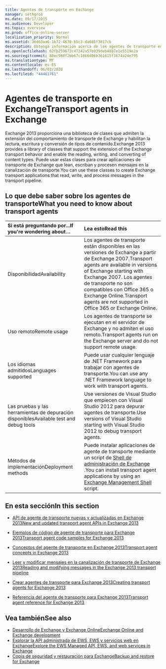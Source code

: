```yaml
---
title: Agentes de transporte en Exchange
manager: sethgros
ms.date: 09/17/2015
ms.audience: Developer
ms.topic: overview
ms.prod: office-online-server
localization_priority: Normal
ms.assetid: 36d63aa6-1b72-4670-b5c3-da685f3017cb
description: Obtenga información acerca de los agentes de transporte en Exchange 2013.
ms.openlocfilehash: 62fb259672c47242a57b939deb4887e1e5519e2a
ms.sourcegitcommit: 88ec988f2bb67c1866d06b361615f3674a24e795
ms.translationtype: MT
ms.contentlocale: es-ES
ms.lasthandoff: 06/03/2020
ms.locfileid: "44461761"
---
```

# <a name="transport-agents-in-exchange"></a><span data-ttu-id="5ad93-103">Agentes de transporte en Exchange</span><span class="sxs-lookup"><span data-stu-id="5ad93-103">Transport agents in Exchange</span></span>
  
<span data-ttu-id="5ad93-104">Exchange 2013 proporciona una biblioteca de clases que admiten la extensión del comportamiento de transporte de Exchange y habilitan la lectura, escritura y conversión de tipos de contenido.</span><span class="sxs-lookup"><span data-stu-id="5ad93-104">Exchange 2013 provides a library of classes that support the extension of the Exchange transport behavior and enable the reading, writing, and converting of content types.</span></span> <span data-ttu-id="5ad93-105">Puede usar estas clases para crear aplicaciones de transporte de Exchange que lean, escriban y procesen mensajes en la canalización de transporte.</span><span class="sxs-lookup"><span data-stu-id="5ad93-105">You can use these classes to create Exchange transport applications that read, write, and process messages in the transport pipeline.</span></span>
  
## <a name="what-you-need-to-know-about-transport-agents"></a><span data-ttu-id="5ad93-106">Lo que debe saber sobre los agentes de transporte</span><span class="sxs-lookup"><span data-stu-id="5ad93-106">What you need to know about transport agents</span></span>

|<span data-ttu-id="5ad93-107">Si está preguntando por...</span><span class="sxs-lookup"><span data-stu-id="5ad93-107">If you're wondering about…</span></span>|<span data-ttu-id="5ad93-108">Lea esto</span><span class="sxs-lookup"><span data-stu-id="5ad93-108">Read this</span></span>|
|:-----|:-----|
|<span data-ttu-id="5ad93-109">Disponibilidad</span><span class="sxs-lookup"><span data-stu-id="5ad93-109">Availability</span></span>  <br/> |<span data-ttu-id="5ad93-110">Los agentes de transporte están disponibles en las versiones de Exchange a partir de Exchange 2007.</span><span class="sxs-lookup"><span data-stu-id="5ad93-110">Transport agents are available in versions of Exchange starting with Exchange 2007.</span></span> <span data-ttu-id="5ad93-111">Los agentes de transporte no son compatibles con Office 365 o Exchange Online.</span><span class="sxs-lookup"><span data-stu-id="5ad93-111">Transport agents are not supported in Office 365 or Exchange Online.</span></span>  <br/> |
|<span data-ttu-id="5ad93-112">Uso remoto</span><span class="sxs-lookup"><span data-stu-id="5ad93-112">Remote usage</span></span>  <br/> |<span data-ttu-id="5ad93-113">Los agentes de transporte se ejecutan en el servidor de Exchange y no admiten el uso remoto.</span><span class="sxs-lookup"><span data-stu-id="5ad93-113">Transport agents run on the Exchange server and do not support remote usage.</span></span>  <br/> |
|<span data-ttu-id="5ad93-114">Los idiomas admitidos</span><span class="sxs-lookup"><span data-stu-id="5ad93-114">Languages supported</span></span>  <br/> |<span data-ttu-id="5ad93-115">Puede usar cualquier lenguaje de .NET Framework para trabajar con agentes de transporte.</span><span class="sxs-lookup"><span data-stu-id="5ad93-115">You can use any .NET Framework language to work with transport agents.</span></span>  <br/> |
|<span data-ttu-id="5ad93-116">Las pruebas y las herramientas de depuración disponibles</span><span class="sxs-lookup"><span data-stu-id="5ad93-116">Available test and debug tools</span></span>  <br/> |<span data-ttu-id="5ad93-117">Use versiones de Visual Studio que empiecen con Visual Studio 2012 para depurar agentes de transporte.</span><span class="sxs-lookup"><span data-stu-id="5ad93-117">Use versions of Visual Studio starting with Visual Studio 2012 to debug transport agents.</span></span>  <br/> |
|<span data-ttu-id="5ad93-118">Métodos de implementación</span><span class="sxs-lookup"><span data-stu-id="5ad93-118">Deployment methods</span></span>  <br/> |<span data-ttu-id="5ad93-119">Puede instalar aplicaciones de agente de transporte mediante un script de [Shell de administración de Exchange](../management/exchange-management-shell.md) .</span><span class="sxs-lookup"><span data-stu-id="5ad93-119">You can install transport agent applications by using an [Exchange Management Shell](../management/exchange-management-shell.md) script.</span></span>  <br/> |
   
## <a name="in-this-section"></a><span data-ttu-id="5ad93-120">En esta sección</span><span class="sxs-lookup"><span data-stu-id="5ad93-120">In this section</span></span>

- [<span data-ttu-id="5ad93-121">API de agente de transporte nuevas y actualizadas en Exchange 2013</span><span class="sxs-lookup"><span data-stu-id="5ad93-121">New and updated transport agent APIs in Exchange 2013</span></span>](new-and-updated-transport-agent-apis-in-exchange-2013.md)
    
- [<span data-ttu-id="5ad93-122">Ejemplos de código de agente de transporte para Exchange 2013</span><span class="sxs-lookup"><span data-stu-id="5ad93-122">Transport agent code samples for Exchange 2013</span></span>](transport-agent-code-samples-for-exchange-2013.md)
    
- [<span data-ttu-id="5ad93-123">Conceptos del agente de transporte en Exchange 2013</span><span class="sxs-lookup"><span data-stu-id="5ad93-123">Transport agent concepts in Exchange 2013</span></span>](transport-agent-concepts-in-exchange-2013.md)
    
- [<span data-ttu-id="5ad93-124">Leer y modificar mensajes en la canalización de transporte de Exchange 2013</span><span class="sxs-lookup"><span data-stu-id="5ad93-124">Reading and modifying messages in the Exchange 2013 transport pipeline</span></span>](reading-and-modifying-messages-in-the-exchange-2013-transport-pipeline.md)
    
- [<span data-ttu-id="5ad93-125">Crear agentes de transporte para Exchange 2013</span><span class="sxs-lookup"><span data-stu-id="5ad93-125">Creating transport agents for Exchange 2013</span></span>](creating-transport-agents-for-exchange-2013.md)
    
- [<span data-ttu-id="5ad93-126">Referencia del agente de transporte para Exchange 2013</span><span class="sxs-lookup"><span data-stu-id="5ad93-126">Transport agent reference for Exchange 2013</span></span>](transport-agent-reference-for-exchange-2013.md)
    
## <a name="see-also"></a><span data-ttu-id="5ad93-127">Vea también</span><span class="sxs-lookup"><span data-stu-id="5ad93-127">See also</span></span>

- [<span data-ttu-id="5ad93-128">Desarrollo de Exchange y Exchange Online</span><span class="sxs-lookup"><span data-stu-id="5ad93-128">Exchange Online and Exchange development</span></span>](../exchange-server-development.md)    
- [<span data-ttu-id="5ad93-129">Explorar la API administrada de EWS, EWS y servicios web en Exchange</span><span class="sxs-lookup"><span data-stu-id="5ad93-129">Explore the EWS Managed API, EWS, and web services in Exchange</span></span>](../exchange-web-services/explore-the-ews-managed-api-ews-and-web-services-in-exchange.md)   
- [<span data-ttu-id="5ad93-130">Copia de seguridad y restauración para Exchange</span><span class="sxs-lookup"><span data-stu-id="5ad93-130">Backup and restore for Exchange</span></span>](../backup-restore/backup-and-restore-for-exchange-2013.md) 
    

